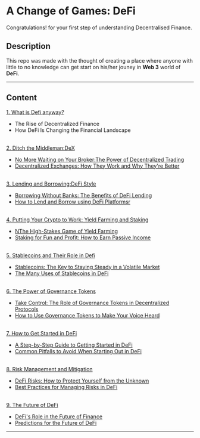 # A Change of Games: DeFi
Congratulations! for your first step of understanding Decentralised Finance.

## Description
This repo was made with the thought of creating a place where anyone with little to no knowledge can get start on his/her jouney in **Web 3** world of **DeFi**.


---
## Content

<!-- Chapter 1-->

<summary><a href="https://github.com/balendurawat/defi/blob/main/Chapter1/readme.md" target="_blank">1. What is Defi anyway?</a></summary>
  <ul>
        <li>The Rise of Decentralized Finance</li>
        <li>How DeFi Is Changing the Financial Landscape</li>
</ul>

<br>
<!-- Chapter 2-->

<summary><a href="" target="_blank">2. Ditch the Middleman:DeX</a></summary>
  <ul>
        <li><a href="" class="sub">No More Waiting on Your Broker:The Power of Decentralized Trading</a></li>
        <li><a href="" class="sub">Decentralized Exchanges: How They Work and Why They're Better</a></li>
</ul>

<br>
<!-- Chapter 3-->

<summary><a href="" target="_blank">3. Lending and Borrowing:DeFi Style</a></summary>
  <ul>
        <li><a href="" class="sub">Borrowing Without Banks: The Benefits of DeFi Lending</a></li>
        <li><a href="" class="sub">How to Lend and Borrow using DeFi Platformsr</a></li>
</ul>

<br>
<!-- Chapter 4-->

<summary><a href="" target="_blank">4. Putting Your Crypto to Work: Yield Farming and Staking</a></summary>
  <ul>
        <li><a href="" class="sub">NThe High-Stakes Game of Yield Farming</a></li>
        <li><a href="" class="sub">Staking for Fun and Profit: How to Earn Passive Income</a></li>
</ul>

<br>
<!-- Chapter 5-->

<summary><a href="" target="_blank">5. Stablecoins and Their Role in Defi</a></summary>
  <ul>
        <li><a href="" class="sub">Stablecoins: The Key to Staying Steady in a Volatile Market</a></li>
        <li><a href="" class="sub">The Many Uses of Stablecoins in DeFi</a></li>
</ul>

<br>
<!-- Chapter 6-->

<summary><a href="" target="_blank">6. The Power of Governance Tokens</a></summary>
  <ul>
        <li><a href="" class="sub">Take Control: The Role of Governance Tokens in Decentralized Protocols</a></li>
        <li><a href="" class="sub">How to Use Governance Tokens to Make Your Voice Heard</a></li>
</ul>

<br>
<!-- Chapter 7-->

<summary><a href="" target="_blank">7. How to Get Started in DeFi</a></summary>
  <ul>
        <li><a href="" class="sub">A Step-by-Step Guide to Getting Started in DeFi</a></li>
        <li><a href="" class="sub">Common Pitfalls to Avoid When Starting Out in DeFi</a></li>
</ul>

<br>
<!-- Chapter 8-->

<summary><a href="" target="_blank">8. Risk Management and Mitigation</a></summary>
  <ul>
        <li><a href="" class="sub">DeFi Risks: How to Protect Yourself from the Unknown</a></li>
        <li><a href="" class="sub">Best Practices for Managing Risks in DeFi</a></li>
</ul>

<br>
<!-- Chapter 9-->

<summary><a href="" target="_blank">9. The Future of DeFi</a></summary>
  <ul>
        <li><a href="" class="sub">DeFi's Role in the Future of Finance</a></li>
        <li><a href="" class="sub">Predictions for the Future of DeFi</a></li>
</ul>

--------------------------------------------------------------

<style>

.sub{
    color:#fff;

  </style>